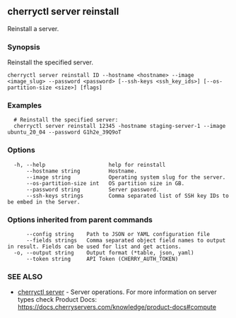 ## cherryctl server reinstall

Reinstall a server.

### Synopsis

Reinstall the specified server.

```
cherryctl server reinstall ID --hostname <hostname> --image <image_slug> --password <password> [--ssh-keys <ssh_key_ids>] [--os-partition-size <size>] [flags]
```

### Examples

```
  # Reinstall the specified server:
  cherryctl server reinstall 12345 -hostname staging-server-1 --image ubuntu_20_04 --password G1h2e_39Q9oT
```

### Options

```
  -h, --help                    help for reinstall
      --hostname string         Hostname.
      --image string            Operating system slug for the server.
      --os-partition-size int   OS partition size in GB.
      --password string         Server password.
      --ssh-keys strings        Comma separated list of SSH key IDs to be embed in the Server.
```

### Options inherited from parent commands

```
      --config string    Path to JSON or YAML configuration file
      --fields strings   Comma separated object field names to output in result. Fields can be used for list and get actions.
  -o, --output string    Output format (*table, json, yaml)
      --token string     API Token (CHERRY_AUTH_TOKEN)
```

### SEE ALSO

* [cherryctl server](cherryctl_server.md)	 - Server operations. For more information on server types check Product Docs: https://docs.cherryservers.com/knowledge/product-docs#compute

